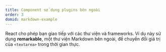 ```yaml
---
title: Component sử dụng plugins bên ngoài
order: 3
domid: markdown-example
---
```


React cho phép bạn giao tiếp với các thư viện và frameworks. Ví dụ này sử dụng **remarkable**, một thư viện Markdown bên ngoài, để chuyển đổi giá trị của `<textarea>` trong thời gian thực.